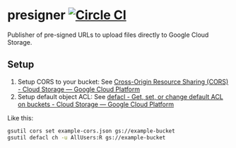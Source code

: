# presigner [![Circle CI](https://circleci.com/gh/go-microservices/presigner/tree/release.svg?style=svg)](https://circleci.com/gh/go-microservices/presigner/tree/release)

Publisher of pre-signed URLs to upload files directly to Google Cloud Storage.

## Setup

1. Setup CORS to your bucket: See [Cross-Origin Resource Sharing (CORS) - Cloud Storage — Google Cloud Platform](https://cloud.google.com/storage/docs/cross-origin)
2. Setup default object ACL: See [defacl - Get, set, or change default ACL on buckets - Cloud Storage — Google Cloud Platform](https://cloud.google.com/storage/docs/gsutil/commands/defacl#ch)

Like this:

```bash
gsutil cors set example-cors.json gs://example-bucket
gsutil defacl ch -u AllUsers:R gs://example-bucket
```

